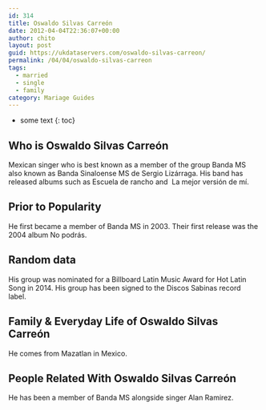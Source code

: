 ```yaml
---
id: 314
title: Oswaldo Silvas Carreón
date: 2012-04-04T22:36:07+00:00
author: chito
layout: post
guid: https://ukdataservers.com/oswaldo-silvas-carreon/
permalink: /04/04/oswaldo-silvas-carreon  
tags:
  - married
  - single
  - family
category: Mariage Guides
---
```


* some text
{: toc}


## Who is  Oswaldo Silvas Carreón
                  
                  
                  
Mexican singer who is best known as a member of the group Banda MS also known as Banda Sinaloense MS de Sergio Lizárraga. His band has released albums such as Escuela de rancho and  La mejor versión de mí. 
                  
                
                
                
## Prior to Popularity 
                  
                  
                  
He first became a member of Banda MS in 2003. Their first release was the 2004 album No podrás. 
                  
                
                
                
## Random data 
                  
                  
                  
His group was nominated for a Billboard Latin Music Award for Hot Latin Song in 2014. His group has been signed to the Discos Sabinas record label. 
                  
                
                
                
## Family & Everyday Life of Oswaldo Silvas Carreón
                  
                  
                  
He comes from Mazatlan in Mexico. 
                  
                
                
                
## People Related With  Oswaldo Silvas Carreón
                  
                  
                  
He has been a member of Banda MS alongside singer Alan Ramirez. 
                  
                
              
            
          
          
          
    
    
  
